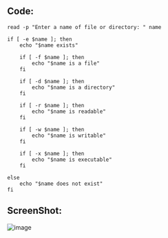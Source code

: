 ## Code:

```shell
read -p "Enter a name of file or directory: " name
 
if [ -e $name ]; then
    echo "$name exists"
 
    if [ -f $name ]; then
        echo "$name is a file"
    fi
 
    if [ -d $name ]; then
        echo "$name is a directory"
    fi
 
    if [ -r $name ]; then
        echo "$name is readable"
    fi
 
    if [ -w $name ]; then
        echo "$name is writable"
    fi
 
    if [ -x $name ]; then
        echo "$name is executable"
    fi
 
else
    echo "$name does not exist"
fi
```

## ScreenShot:

![image](https://github.com/user-attachments/assets/cdd2c963-62ba-442d-8e06-cfa3fcc96c47)
